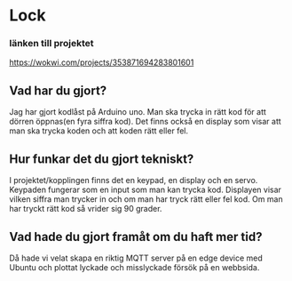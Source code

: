 # Lock

### länken till projektet

https://wokwi.com/projects/353871694283801601

## Vad har du gjort?
Jag har gjort kodlåst på Arduino uno. Man ska trycka in rätt kod för att dörren öppnas(en fyra siffra kod). Det finns också en display som visar att man ska trycka koden och att koden rätt eller fel.

## Hur funkar det du gjort tekniskt? 
I projektet/kopplingen finns det en keypad, en display och en servo. Keypaden fungerar som en input som man kan trycka kod.  Displayen visar vilken siffra man trycker in och om man har tryck rätt eller fel kod. Om man har tryckt rätt kod så vrider sig 90 grader.

## Vad hade du gjort framåt om du haft mer tid?
Då hade vi velat skapa en riktig MQTT server på en edge device med Ubuntu och plottat lyckade och misslyckade försök på en webbsida.

